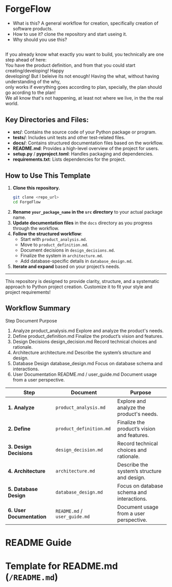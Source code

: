 # ForgeFlow
- What is this? A general workflow for creation, specifically creation of software products.
- How to use it? clone the repository and start useing it.
- Why should you use this? 
## 
If you already know what exactly you want to build, you technically are one step ahead of here:  
You have the product definition, and from that you could start creating/developing! Happy  
developing! But I beleive its not enough! Having the what, without having understanding of the why,  
only works if everything goes according to plan, specially, the plan should go acording to the plan!  
We all know that's not happening, at least not where we live, in the the real world. 

## Key Directories and Files:
- **src/**: Contains the source code of your Python package or program.
- **tests/**: Includes unit tests and other test-related files.
- **docs/**: Contains structured documentation files based on the workflow.
- **README.md**: Provides a high-level overview of the project for users.
- **setup.py** / **pyproject.toml**: Handles packaging and dependencies.
- **requirements.txt**: Lists dependencies for the project.
## How to Use This Template
1. **Clone this repository.**
   ```bash
   git clone <repo_url>
   cd ForgeFlow
   ```
2. **Rename `your_package_name` in the `src` directory** to your actual package name.
3. **Update documentation files** in the `docs` directory as you progress through the workflow.
4. **Follow the structured workflow**:
   - Start with `product_analysis.md`.
   - Move to `product_definition.md`.
   - Document decisions in `design_decisions.md`.
   - Finalize the system in `architecture.md`.
   - Add database-specific details in `database_design.md`.
5. **Iterate and expand** based on your project’s needs.

---

This repository is designed to provide clarity, structure, and a systematic approach to Python project creation. Customize it to fit your style and project requirements!

## Workflow Summary
Step	Document	Purpose
1. Analyze	product_analysis.md	Explore and analyze the product's needs.
2. Define	product_definition.md	Finalize the product’s vision and features.
3. Design Decisions	design_decision.md	Record technical choices and rationale.
4. Architecture	architecture.md	Describe the system’s structure and design.
5. Database Design	database_design.md	Focus on database schema and interactions.
6. User Documentation	README.md / user_guide.md	Document usage from a user perspective.


| **Step**              | **Document**               | **Purpose**                                           |
|-----------------------|----------------------------|-------------------------------------------------------|
| **1. Analyze**        | `product_analysis.md`      | Explore and analyze the product's needs.              |
| **2. Define**         | `product_definition.md`    | Finalize the product’s vision and features.           |
| **3. Design Decisions**| `design_decision.md`      | Record technical choices and rationale.               |
| **4. Architecture**   | `architecture.md`          | Describe the system’s structure and design.           |
| **5. Database Design**| `database_design.md`       | Focus on database schema and interactions.            |
| **6. User Documentation** | `README.md` / `user_guide.md` | Document usage from a user perspective.        |


# README Guide

# Template for README.md (`/README.md`)